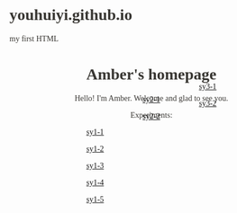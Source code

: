 # youhuiyi.github.io
my first HTML
<style>
    body{font-family:"MV Boli";background-image:url(paper.jpg);color:#393733}
    div.one{position: relative;right:100px}
    div.two{position: relative;bottom:208px}
    div.three{position: relative;left:100px;bottom:291px}
</style>
<body>
<h1 align="center">Amber's homepage</h1>
<p align="center">Hello! I'm Amber. Welcome and glad to see you.</p>
<p align="center">Experiments:</p>
<div class="one">
    <p align="center"><a href="sy1-1.html">sy1-1</a></p>
    <p align="center"><a href="sy1-2.html">sy1-2</a></p>
    <p align="center"><a href="sy1-3.html">sy1-3</a></p>
    <p align="center"><a href="sy1-4.html">sy1-4</a></p>
    <p align="center"><a href="sy1-5.html">sy1-5</a></p>
</div>
<div class="two">
    <p align="center"><a href="sy2-1.html">sy2-1</a></p>
    <p align="center"><a href="sy2-2.html">sy2-2</a></p>
</div>
<div class="three">
    <p align="center"><a href="sy3-1.html">sy3-1</a></p>
    <p align="center"><a href="sy3-2.html">sy3-2</a></p>
</div>
</body>
</html>
